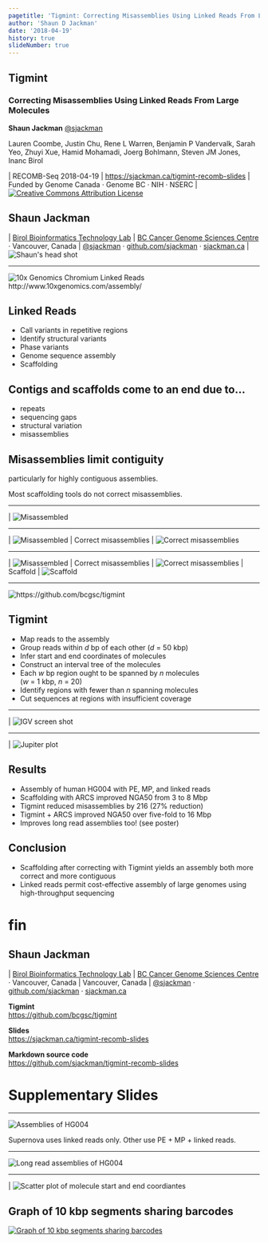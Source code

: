 ```yaml
---
pagetitle: 'Tigmint: Correcting Misassemblies Using Linked Reads From Large Molecules'
author: 'Shaun D Jackman'
date: '2018-04-19'
history: true
slideNumber: true
---
```


## Tigmint

### Correcting Misassemblies Using Linked Reads From Large Molecules

**Shaun Jackman** [\@sjackman][]

Lauren Coombe, Justin Chu, Rene L Warren, Benjamin P Vandervalk, Sarah Yeo, Zhuyi Xue, Hamid Mohamadi, Joerg Bohlmann, Steven JM Jones, Inanc Birol

| RECOMB-Seq 2018-04-19
| <https://sjackman.ca/tigmint-recomb-slides>
| Funded by Genome Canada &middot; Genome BC &middot; NIH &middot; NSERC
| [![Creative Commons Attribution License](images/cc-by.png)][cc-by]

[\@sjackman]: http://twitter.com/sjackman
[cc-by]: http://creativecommons.org/licenses/by/4.0/

## Shaun Jackman

| [Birol Bioinformatics Technology Lab](http://www.birollab.ca)
| [BC Cancer Genome Sciences Centre](http://bcgsc.ca) &middot; Vancouver, Canada
| [\@sjackman][] &middot; [github.com/sjackman](https://github.com/sjackman) &middot; [sjackman.ca](http://sjackman.ca)
| ![Shaun's head shot](images/sjackman.jpg)

----------------------------------------

![10x Genomics Chromium Linked Reads <http://www.10xgenomics.com/assembly/>](images/10xgenomics.png)

## Linked Reads

- Call variants in repetitive regions
- Identify structural variants
- Phase variants
- Genome sequence assembly
- Scaffolding

## Contigs and scaffolds come to an end due to...

- repeats
- sequencing gaps
- structural variation
- misassemblies

## Misassemblies limit contiguity

particularly for highly contiguous assemblies.

Most scaffolding tools do not correct misassemblies.

----------------------------------------

| ![Misassembled](images/diagram-1.png)

----------------------------------------

| ![Misassembled](images/diagram-1.png)
| Correct misassemblies
| ![Correct misassemblies](images/diagram-2.png)

----------------------------------------

| ![Misassembled](images/diagram-1.png)
| Correct misassemblies
| ![Correct misassemblies](images/diagram-2.png)
| Scaffold
| ![Scaffold](images/diagram-3.png)

----------------------------------------

![<https://github.com/bcgsc/tigmint>](images/tigmint-logo.png)

## Tigmint

- Map reads to the assembly
- Group reads within *d* bp of each other (*d* = 50 kbp)
- Infer start and end coordinates of molecules
- Construct an interval tree of the molecules
- Each *w* bp region ought to be spanned by *n* molecules \
  (*w* = 1 kbp, *n* = 20)
- Identify regions with fewer than *n* spanning molecules
- Cut sequences at regions with insufficient coverage

----------------------------------------

| ![IGV screen shot](images/10824873:254952.png)

----------------------------------------

| ![Jupiter plot](images/jupiter.png)

## Results

- Assembly of human HG004 with PE, MP, and linked reads
- Scaffolding with ARCS improved NGA50 from 3 to 8 Mbp
- Tigmint reduced misassemblies by 216 (27% reduction)
- Tigmint + ARCS improved NGA50 over five-fold to 16 Mbp
- Improves long read assemblies too! (see poster)

## Conclusion

- Scaffolding after correcting with Tigmint yields an assembly both more correct and more contiguous
- Linked reads permit cost-effective assembly of large genomes using high-throughput sequencing

fin
================================================================================

## Shaun Jackman

| [Birol Bioinformatics Technology Lab](http://www.birollab.ca)
| [BC Cancer Genome Sciences Centre](http://bcgsc.ca) &middot; Vancouver, Canada
| Vancouver, Canada
| [\@sjackman][] &middot; [github.com/sjackman](https://github.com/sjackman) &middot; [sjackman.ca](http://sjackman.ca)

**Tigmint** \
<https://github.com/bcgsc/tigmint>

**Slides** \
<https://sjackman.ca/tigmint-recomb-slides>

**Markdown source code** \
<https://github.com/sjackman/tigmint-recomb-slides>

Supplementary Slides
================================================================================

----------------------------------------

![Assemblies of HG004](images/metrics.png)

Supernova uses linked reads only.
Other use PE + MP + linked reads.

----------------------------------------

![Long read assemblies of HG004](images/metrics-sms.png)

----------------------------------------

| ![Scatter plot of molecule start and end coordiantes](images/scatterplot.png)

## Graph of 10 kbp segments sharing barcodes

[![Graph of 10 kbp segments sharing barcodes](images/segments-graph.png)](images/segments-graph.pdf)
